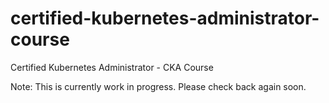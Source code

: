 # certified-kubernetes-administrator-course
Certified Kubernetes Administrator - CKA Course

Note: This is currently work in progress. Please check back again soon.
